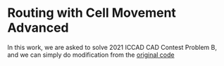 # Routing with Cell Movement Advanced

In this work, we are asked to solve 2021 ICCAD CAD Contest Problem B, and we can simply do modification from the [original code](https://github.com/jacky860226/ICCAD-2021-B)
